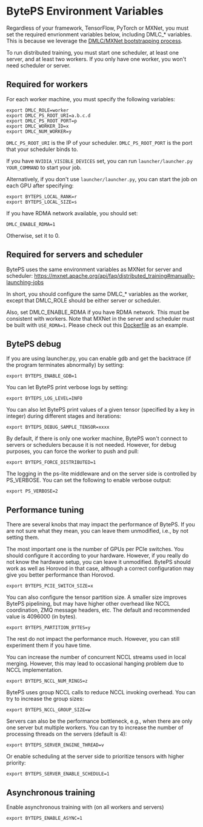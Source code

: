 # BytePS Environment Variables

Regardless of your framework, TensorFlow, PyTorch or MXNet, you must set the required envrionment variables below, including DMLC_* variables. This is because we leverage the [DMLC/MXNet bootstrapping process](https://mxnet.apache.org/api/faq/distributed_training#manually-launching-jobs). 

To run distributed training, you must start one scheduler, at least one server, and at least two workers. If you only have one worker, you won't need scheduler or server.

## Required for workers

For each worker machine, you must specify the following variables:

```
export DMLC_ROLE=worker
export DMLC_PS_ROOT_URI=a.b.c.d
export DMLC_PS_ROOT_PORT=p
export DMLC_WORKER_ID=x
export DMLC_NUM_WORKER=y
```

`DMLC_PS_ROOT_URI` is the IP of your scheduler. `DMLC_PS_ROOT_PORT` is the port that your scheduler binds to.

If you have `NVIDIA_VISIBLE_DEVICES` set, you can run `launcher/launcher.py YOUR_COMMAND` to start your job. 

Alternatively, if you don't use `launcher/launcher.py`, you can start the job on each GPU after specifying:

```
export BYTEPS_LOCAL_RANK=r
export BYTEPS_LOCAL_SIZE=s
```

If you have RDMA network available, you should set:

```
DMLC_ENABLE_RDMA=1
```

Otherwise, set it to 0.

## Required for servers and scheduler

BytePS uses the same environment variables as MXNet for server and scheduler:
https://mxnet.apache.org/api/faq/distributed_training#manually-launching-jobs

In short, you should configure the same DMLC_* variables as the worker, except that DMLC_ROLE should be either server or scheduler.

Also, set DMLC_ENABLE_RDMA if you have RDMA network. This must be consistent with workers. Note that MXNet in the server and scheduler must be built with `USE_RDMA=1`. Please check out this [Dockerfile](https://github.com/bytedance/byteps/blob/master/docker/Dockerfile.server#L27) as an example.

## BytePS debug

If you are using launcher.py, you can enable gdb and get the backtrace (if the program terminates abnormally) by setting:

```
export BYTEPS_ENABLE_GDB=1
```

You can let BytePS print verbose logs by setting:

```
export BYTEPS_LOG_LEVEL=INFO
```

You can also let BytePS print values of a given tensor (specified by a key in integer) during different stages and iterations:

```
export BYTEPS_DEBUG_SAMPLE_TENSOR=xxxx
```

By default, if there is only one worker machine, BytePS won't connect to servers or schedulers because it is not needed. However, for debug purposes, you can force the worker to push and pull:

```
export BYTEPS_FORCE_DISTRIBUTED=1
```

The logging in the ps-lite middleware and on the server side is controlled by PS_VERBOSE. You can set the following to enable verbose output:

```
export PS_VERBOSE=2
```

## Performance tuning

There are several knobs that may impact the performance of BytePS. If you are not sure what they mean, you can leave them unmodified, i.e., by not setting them.

The most important one is the number of GPUs per PCIe switches. You should configure it according to your hardware. However, if you really do not know the hardware setup, you can leave it unmodified. BytePS should work as well as Horovod in that case, although a correct configuration may give you better performance than Horovod.

```
export BYTEPS_PCIE_SWITCH_SIZE=x
```

You can also configure the tensor partition size. A smaller size improves BytePS pipelining, but may have higher other overhead like NCCL coordination, ZMQ message headers, etc. The default and recommended value is 4096000 (in bytes).

```
export BYTEPS_PARTITION_BYTES=y
```

The rest do not impact the performance much. However, you can still experiment them if you have time. 

You can increase the number of concurrent NCCL streams used in local merging. However, this may lead to occasional hanging problem due to NCCL implementation.

```
export BYTEPS_NCCL_NUM_RINGS=z
```

BytePS uses group NCCL calls to reduce NCCL invoking overhead. You can try to increase the group sizes:

```
export BYTEPS_NCCL_GROUP_SIZE=w
```

Servers can also be the performance bottleneck, e.g., when there are only one server but multiple workers. 
You can try to increase the number of processing threads on the servers (default is 4):
 
```
export BYTEPS_SERVER_ENGINE_THREAD=v
```

Or enable scheduling at the server side to prioritize tensors with higher priority:

```
export BYTEPS_SERVER_ENABLE_SCHEDULE=1
```

## Asynchronous training

Enable asynchronous training with (on all workers and servers)

```
export BYTEPS_ENABLE_ASYNC=1
```

